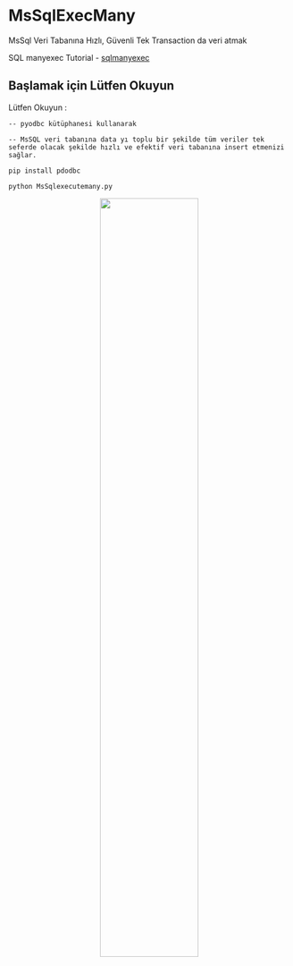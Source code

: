 # MsSqlExecMany
MsSql Veri Tabanına  Hızlı, Güvenli Tek Transaction da veri atmak 



SQL manyexec Tutorial - [sqlmanyexec](https://dev.mysql.com/doc/connector-python/en/connector-python-api-mysqlcursor-executemany.html)



## Başlamak için Lütfen Okuyun 







Lütfen Okuyun :
``` shell
-- pyodbc kütüphanesi kullanarak

-- MsSQL veri tabanına data yı toplu bir şekilde tüm veriler tek seferde olacak şekilde hızlı ve efektif veri tabanına insert etmenizi sağlar.

pip install pdodbc

python MsSqlexecutemany.py
```


<div align="center">
    <a>  
        <img src="./static/Capture.PNG" width="59%"/>
</a>
</div>


















